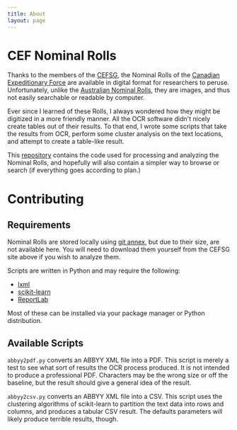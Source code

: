 ```yaml
---
title: About
layout: page
---
```


# CEF Nominal Rolls

Thanks to the members of the [CEFSG](http://cefresearch.ca/), the Nominal
Rolls of the [Canadian Expeditionary
Force](http://en.wikipedia.org/wiki/Canadian_Expeditionary_Force) are
available in digital format for researchers to peruse. Unfortunately, unlike
the [Australian Nominal
Rolls](http://www.awm.gov.au/people/roll-search/nominal_rolls/first_world_war/),
they are images, and thus not easily searchable or readable by computer.

Ever since I learned of these Rolls, I always wondered how they might be
digitized in a more friendly manner. All the OCR software didn't nicely create
tables out of their results. To that end, I wrote some scripts that take the
results from OCR, perform some cluster analysis on the text locations, and
attempt to create a table-like result.

This [repository](https://github.com/QuLogic/cef-nominal-rolls) contains the
code used for processing and analyzing the Nominal Rolls, and hopefully will
also contain a simpler way to browse or search (if everything goes according
to plan.)

# Contributing

## Requirements

Nominal Rolls are stored locally using [git
annex](https://git-annex.branchable.com/), but due to their size, are not
available here. You will need to download them yourself from the CEFSG site
above if you wish to analyze them.

Scripts are written in Python and may require the following:
  * [lxml](http://lxml.de/)
  * [scikit-learn](http://scikit-learn.org/)
  * [ReportLab](http://www.reportlab.com/opensource/)

Most of these can be installed via your package manager or Python distribution.

## Available Scripts

`abbyy2pdf.py` converts an ABBYY XML file into a PDF. This script is merely a
test to see what sort of results the OCR process produced. It is not intended
to produce a professional PDF. Characters may be the wrong size or off the
baseline, but the result should give a general idea of the result.

`abbyy2csv.py` converts an ABBYY XML file into a CSV. This script uses the
clustering algorithms of scikit-learn to partition the text data into rows and
columns, and produces a tabular CSV result. The defaults parameters will
likely produce terrible results, though.
